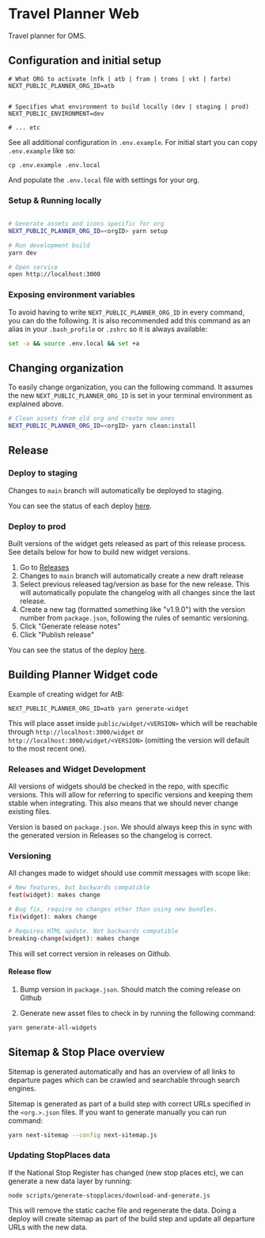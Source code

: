 # Travel Planner Web

Travel planner for OMS.

## Configuration and initial setup

```
# What ORG to activate (nfk | atb | fram | troms | vkt | farte)
NEXT_PUBLIC_PLANNER_ORG_ID=atb


# Specifies what environment to build locally (dev | staging | prod)
NEXT_PUBLIC_ENVIRONMENT=dev

# ... etc
```

See all additional configuration in `.env.example`. For initial start you can
copy `.env.example` like so:

```
cp .env.example .env.local
```

And populate the `.env.local` file with settings for your org.

### Setup & Running locally


```bash

# Generate assets and icons specific for org
NEXT_PUBLIC_PLANNER_ORG_ID=<orgID> yarn setup

# Run development build
yarn dev

# Open service
open http://localhost:3000
```

### Exposing environment variables
To avoid having to write `NEXT_PUBLIC_PLANNER_ORG_ID` in every command, you can do the following. It is also
recommended add this command as an  alias in your `.bash_profile` or `.zshrc` so it is always available:
```bash
set -a && source .env.local && set +a
````


## Changing organization
To easily change organization, you can the following command. It assumes the new  `NEXT_PUBLIC_PLANNER_ORG_ID` 
is set in your terminal environment as explained above.
```bash
# Clean assets from old org and create new ones
NEXT_PUBLIC_PLANNER_ORG_ID=<orgID> yarn clean:install
```

## Release
### Deploy to staging

Changes to `main` branch will automatically be deployed to staging.

You can see the status of each deploy [here](https://github.com/AtB-AS/planner-web/actions/workflows/docker.yml).


### Deploy to prod
Built versions of the widget gets released as part of this release process. 
See details below for how to build new widget versions.

1. Go to [Releases](https://github.com/AtB-AS/planner-web/releases)
2. Changes to `main` branch will automatically create a new draft release
3. Select previous released tag/version as base for the new release. This will automatically populate the changelog with all changes since the last release.
4. Create a new tag (formatted something like "v1.9.0") with the version number from `package.json`, following the rules of semantic versioning.
5. Click "Generate release notes"
6. Click "Publish release"

You can see the status of the deploy [here](https://github.com/AtB-AS/planner-web/actions/workflows/docker.yml).


## Building Planner Widget code

Example of creating widget for AtB:

```
NEXT_PUBLIC_PLANNER_ORG_ID=atb yarn generate-widget
```

This will place asset inside `public/widget/<VERSION>` which will be reachable
through `http://localhost:3000/widget` or
`http://localhost:3000/widget/<VERSION>` (omitting the version will
default to the most recent one).

### Releases and Widget Development

All versions of widgets should be checked in the repo, with specific versions.
This will allow for referring to specific versions and keeping them stable when
integrating. This also means that we should never change existing files.

Version is based on `package.json`. We should always keep this in sync with the
generated version in Releases so the changelog is correct.

### Versioning

All changes made to widget should use commit messages with scope like:

```sh
# New features, but backwards compatible
feat(widget): makes change

# Bug fix, require no changes other than using new bundles.
fix(widget): makes change

# Requires HTML update. Not backwards compatible
breaking-change(widget): makes change
```

This will set correct version in releases on Github.

#### Release flow

1. Bump version in `package.json`. Should match the coming release on Github

2. Generate new asset files to check in by running the following command:

```sh
yarn generate-all-widgets
```

## Sitemap & Stop Place overview

Sitemap is generated automatically and has an overview of all links to departure
pages which can be crawled and searchable through search engines.

Sitemap is generated as part of a build step with correct URLs specified in the
`<org.>.json` files. If you want to generate manually you can run command:

```bash
yarn next-sitemap --config next-sitemap.js
```

### Updating StopPlaces data

If the National Stop Register has changed (new stop places etc), we can generate
a new data layer by running:

```
node scripts/generate-stopplaces/download-and-generate.js
```

This will remove the static cache file and regenerate the data. Doing a deploy
will create sitemap as part of the build step and update all departure URLs with
the new data.
